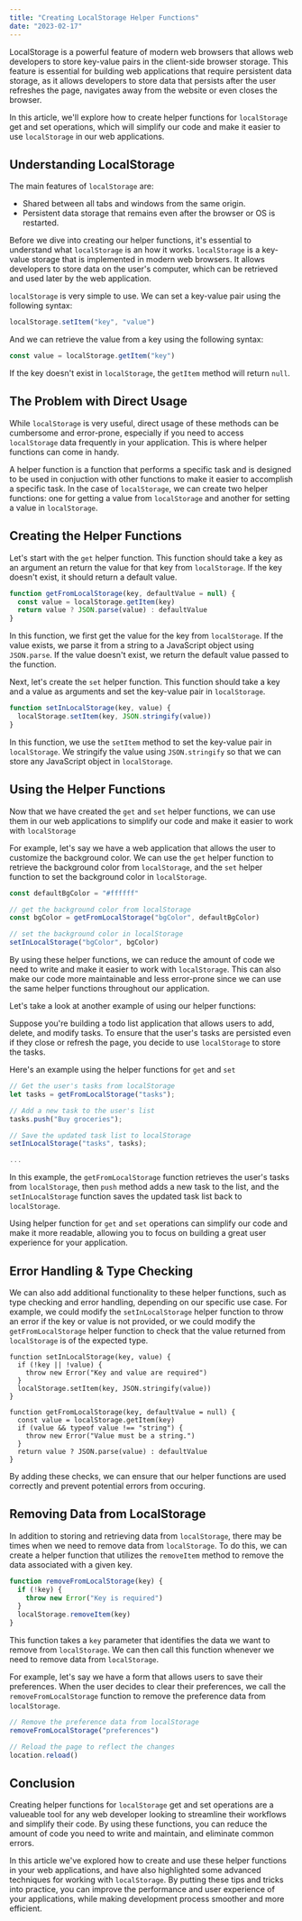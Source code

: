 ```yaml
---
title: "Creating LocalStorage Helper Functions"
date: "2023-02-17"
---
```


LocalStorage is a powerful feature of modern web browsers that allows web developers to store key-value pairs in the client-side browser storage. This feature is essential for building web applications that require persistent data storage, as it allows developers to store data that persists after the user refreshes the page, navigates away from the website or even closes the browser.

In this article, we'll explore how to create helper functions for `localStorage` get and set operations, which will simplify our code and make it easier to use `localStorage` in our web applications.

## Understanding LocalStorage

The main features of `localStorage` are:

- Shared between all tabs and windows from the same origin.
- Persistent data storage that remains even after the browser or OS is restarted.

Before we dive into creating our helper functions, it's essential to understand what `localStorage` is an how it works. `localStorage` is a key-value storage that is implemented in modern web browsers. It allows developers to store data on the user's computer, which can be retrieved and used later by the web application.

`localStorage` is very simple to use. We can set a key-value pair using the following syntax:

```js
localStorage.setItem("key", "value")
```

And we can retrieve the value from a key using the following syntax:

```js
const value = localStorage.getItem("key")
```

If the key doesn't exist in `localStorage`, the `getItem` method will return `null`.

## The Problem with Direct Usage

While `localStorage` is very useful, direct usage of these methods can be cumbersome and error-prone, especially if you need to access `localStorage` data frequently in your application. This is where helper functions can come in handy.

A helper function is a function that performs a specific task and is designed to be used in conjuction with other functions to make it easier to accomplish a specific task. In the case of `localStorage`, we can create two helper functions: one for getting a value from `localStorage` and another for setting a value in `localStorage`.

## Creating the Helper Functions

Let's start with the `get` helper function. This function should take a key as an argument an return the value for that key from `localStorage`. If the key doesn't exist, it should return a default value.

```js
function getFromLocalStorage(key, defaultValue = null) {
  const value = localStorage.getItem(key)
  return value ? JSON.parse(value) : defaultValue
}
```

In this function, we first get the value for the key from `localStorage`. If the value exists, we parse it from a string to a JavaScript object using `JSON.parse`. If the value doesn't exist, we return the default value passed to the function.

Next, let's create the `set` helper function. This function should take a key and a value as arguments and set the key-value pair in `localStorage`.

```js
function setInLocalStorage(key, value) {
  localStorage.setItem(key, JSON.stringify(value))
}
```

In this function, we use the `setItem` method to set the key-value pair in `localStorage`. We stringify the value using `JSON.stringify` so that we can store any JavaScript object in `localStorage`.

## Using the Helper Functions

Now that we have created the `get` and `set` helper functions, we can use them in our web applications to simplify our code and make it easier to work with `localStorage`

For example, let's say we have a web application that allows the user to customize the background color. We can use the `get` helper function to retrieve the background color from `localStorage`, and the `set` helper function to set the background color in `localStorage`.

```js
const defaultBgColor = "#ffffff"

// get the background color from localStorage
const bgColor = getFromLocalStorage("bgColor", defaultBgColor)

// set the background color in localStorage
setInLocalStorage("bgColor", bgColor)
```

By using these helper functions, we can reduce the amount of code we need to write and make it easier to work with `localStorage`. This can also make our code more maintainable and less error-prone since we can use the same helper functions throughout our application.

Let's take a look at another example of using our helper functions:

Suppose you're building a todo list application that allows users to add, delete, and modify tasks. To ensure that the user's tasks are persisted even if they close or refresh the page, you decide to use `localStorage` to store the tasks.

Here's an example using the helper functions for `get` and `set`

```js
// Get the user's tasks from localStorage
let tasks = getFromLocalStorage("tasks");

// Add a new task to the user's list
tasks.push("Buy groceries");

// Save the updated task list to localStorage
setInLocalStorage("tasks", tasks);

...
```

In this example, the `getFromLocalStorage` function retrieves the user's tasks from `localStorage`, then `push` method adds a new task to the list, and the `setInLocalStorage` function saves the updated task list back to `localStorage`.

Using helper function for `get` and `set` operations can simplify our code and make it more readable, allowing you to focus on building a great user experience for your application.

## Error Handling & Type Checking

We can also add additional functionality to these helper functions, such as type checking and error handling, depending on our specific use case. For example, we could modify the `setInLocalStorage` helper function to throw an error if the key or value is not provided, or we could modify the `getFromLocalStorage` helper function to check that the value returned from `localStorage` is of the expected type.

```js{2-4, 10-12}
function setInLocalStorage(key, value) {
  if (!key || !value) {
    throw new Error("Key and value are required")
  }
  localStorage.setItem(key, JSON.stringify(value))
}

function getFromLocalStorage(key, defaultValue = null) {
  const value = localStorage.getItem(key)
  if (value && typeof value !== "string") {
    throw new Error("Value must be a string.")
  }
  return value ? JSON.parse(value) : defaultValue
}
```

By adding these checks, we can ensure that our helper functions are used correctly and prevent potential errors from occuring.

## Removing Data from LocalStorage

In addition to storing and retrieving data from `localStorage`, there may be times when we need to remove data from `localStorage`. To do this, we can create a helper function that utilizes the `removeItem` method to remove the data associated with a given key.

```js
function removeFromLocalStorage(key) {
  if (!key) {
    throw new Error("Key is required")
  }
  localStorage.removeItem(key)
}
```

This function takes a `key` parameter that identifies the data we want to remove from `localStorage`. We can then call this function whenever we need to remove data from `localStorage`.

For example, let's say we have a form that allows users to save their preferences. When the user decides to clear their preferences, we call the `removeFromLocalStorage` function to remove the preference data from `localStorage`.

```js
// Remove the preference data from localStorage
removeFromLocalStorage("preferences")

// Reload the page to reflect the changes
location.reload()
```

## Conclusion

Creating helper functions for `localStorage` get and set operations are a valueable tool for any web developer looking to streamline their workflows and simplify their code. By using these functions, you can reduce the amount of code you need to write and maintain, and eliminate common errors.

In this article we've explored how to create and use these helper functions in your web applications, and have also highlighted some advanced techniques for working with `localStorage`. By putting these tips and tricks into practice, you can improve the performance and user experience of your applications, while making development process smoother and more efficient.
